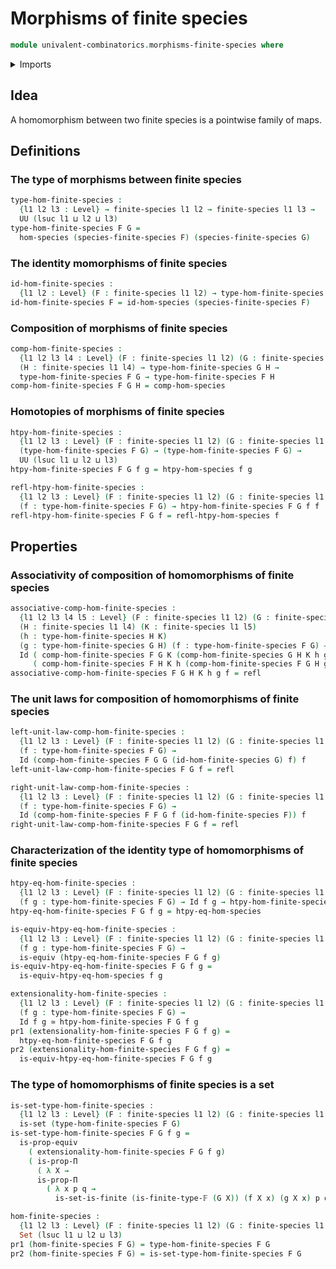 # Morphisms of finite species

```agda
module univalent-combinatorics.morphisms-finite-species where
```

<details><summary>Imports</summary>

```agda
open import univalent-combinatorics.equality-finite-types
open import univalent-combinatorics.finite-species
open import univalent-combinatorics.finite-types
open import univalent-combinatorics.morphisms-species
open import foundation.contractible-types
open import foundation.dependent-pair-types
open import foundation.equality-dependent-function-types
open import foundation.equivalences
open import foundation.functions
open import foundation.fundamental-theorem-of-identity-types
open import foundation.homotopies
open import foundation.identity-types
open import foundation.propositions
open import foundation.sets
open import foundation.universe-levels
```

</details>

## Idea

A homomorphism between two finite species is a pointwise family of maps.

## Definitions

### The type of morphisms between finite species

```agda
type-hom-finite-species :
  {l1 l2 l3 : Level} → finite-species l1 l2 → finite-species l1 l3 →
  UU (lsuc l1 ⊔ l2 ⊔ l3)
type-hom-finite-species F G =
  hom-species (species-finite-species F) (species-finite-species G)
```

### The identity momorphisms of finite species

```agda
id-hom-finite-species :
  {l1 l2 : Level} (F : finite-species l1 l2) → type-hom-finite-species F F
id-hom-finite-species F = id-hom-species (species-finite-species F)
```

### Composition of morphisms of finite species

```agda
comp-hom-finite-species :
  {l1 l2 l3 l4 : Level} (F : finite-species l1 l2) (G : finite-species l1 l3)
  (H : finite-species l1 l4) → type-hom-finite-species G H →
  type-hom-finite-species F G → type-hom-finite-species F H
comp-hom-finite-species F G H = comp-hom-species
```

### Homotopies of morphisms of finite species

```agda
htpy-hom-finite-species :
  {l1 l2 l3 : Level} (F : finite-species l1 l2) (G : finite-species l1 l3) →
  (type-hom-finite-species F G) → (type-hom-finite-species F G) →
  UU (lsuc l1 ⊔ l2 ⊔ l3)
htpy-hom-finite-species F G f g = htpy-hom-species f g

refl-htpy-hom-finite-species :
  {l1 l2 l3 : Level} (F : finite-species l1 l2) (G : finite-species l1 l3) →
  (f : type-hom-finite-species F G) → htpy-hom-finite-species F G f f
refl-htpy-hom-finite-species F G f = refl-htpy-hom-species f
```

## Properties

### Associativity of composition of homomorphisms of finite species

```agda
associative-comp-hom-finite-species :
  {l1 l2 l3 l4 l5 : Level} (F : finite-species l1 l2) (G : finite-species l1 l3)
  (H : finite-species l1 l4) (K : finite-species l1 l5)
  (h : type-hom-finite-species H K)
  (g : type-hom-finite-species G H) (f : type-hom-finite-species F G) →
  Id ( comp-hom-finite-species F G K (comp-hom-finite-species G H K h g) f)
     ( comp-hom-finite-species F H K h (comp-hom-finite-species F G H g f))
associative-comp-hom-finite-species F G H K h g f = refl
```

### The unit laws for composition of homomorphisms of finite species

```agda
left-unit-law-comp-hom-finite-species :
  {l1 l2 l3 : Level} (F : finite-species l1 l2) (G : finite-species l1 l3)
  (f : type-hom-finite-species F G) →
  Id (comp-hom-finite-species F G G (id-hom-finite-species G) f) f
left-unit-law-comp-hom-finite-species F G f = refl

right-unit-law-comp-hom-finite-species :
  {l1 l2 l3 : Level} (F : finite-species l1 l2) (G : finite-species l1 l3)
  (f : type-hom-finite-species F G) →
  Id (comp-hom-finite-species F F G f (id-hom-finite-species F)) f
right-unit-law-comp-hom-finite-species F G f = refl
```

### Characterization of the identity type of homomorphisms of finite species

```agda
htpy-eq-hom-finite-species :
  {l1 l2 l3 : Level} (F : finite-species l1 l2) (G : finite-species l1 l3)
  (f g : type-hom-finite-species F G) → Id f g → htpy-hom-finite-species F G f g
htpy-eq-hom-finite-species F G f g = htpy-eq-hom-species

is-equiv-htpy-eq-hom-finite-species :
  {l1 l2 l3 : Level} (F : finite-species l1 l2) (G : finite-species l1 l3)
  (f g : type-hom-finite-species F G) →
  is-equiv (htpy-eq-hom-finite-species F G f g)
is-equiv-htpy-eq-hom-finite-species F G f g =
  is-equiv-htpy-eq-hom-species f g

extensionality-hom-finite-species :
  {l1 l2 l3 : Level} (F : finite-species l1 l2) (G : finite-species l1 l3)
  (f g : type-hom-finite-species F G) →
  Id f g ≃ htpy-hom-finite-species F G f g
pr1 (extensionality-hom-finite-species F G f g) =
  htpy-eq-hom-finite-species F G f g
pr2 (extensionality-hom-finite-species F G f g) =
  is-equiv-htpy-eq-hom-finite-species F G f g
```

### The type of homomorphisms of finite species is a set

```agda
is-set-type-hom-finite-species :
  {l1 l2 l3 : Level} (F : finite-species l1 l2) (G : finite-species l1 l3) →
  is-set (type-hom-finite-species F G)
is-set-type-hom-finite-species F G f g =
  is-prop-equiv
    ( extensionality-hom-finite-species F G f g)
    ( is-prop-Π
      ( λ X →
      is-prop-Π
        ( λ x p q →
          is-set-is-finite (is-finite-type-𝔽 (G X)) (f X x) (g X x) p q)))

hom-finite-species :
  {l1 l2 l3 : Level} (F : finite-species l1 l2) (G : finite-species l1 l3) →
  Set (lsuc l1 ⊔ l2 ⊔ l3)
pr1 (hom-finite-species F G) = type-hom-finite-species F G
pr2 (hom-finite-species F G) = is-set-type-hom-finite-species F G
```
